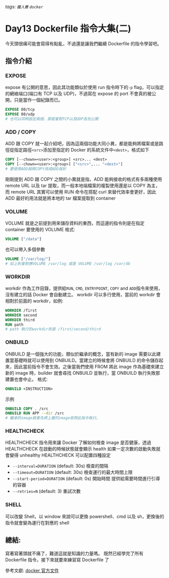 ###### tags: `鐵人賽` `docker`

# Day13 Dockerfile 指令大集(二)

今天頭很痛可能會寫得有點亂，不過還是讓我們繼續 Dockerfile 的指令學習吧。

## 指令介紹

### EXPOSE

expose 有公開的意思，因此其功能類似於使用 run 指令時下的`-p` flag，可以指定的網絡端口(端口有 TCP 以及 UDP)，不過寫在 expose 的 port 不會真的被公開，只是當作一個紀錄而已。

```dockerfile
EXPOSE 80/tcp
EXPOSE 80/udp
# 也可以同時設定兩個，那就會對TCP以及UDP各別公開
```

### ADD / COPY

ADD 跟 COPY 就一起介紹吧，因為這兩個功能大同小異，都是能夠將檔案或是路徑從指定路徑`<src>`添加至指定的 Docker 的系統文件中`<dest>`，格式如下

```dockerfile
COPY [--chown=<user>:<group>] <src>... <dest>
COPY [--chown=<user>:<group>] ["<src>",... "<dest>"]
# 要使用ADD就將COPY改成ADD就好
```

剛剛提到 ADD 跟 COPY 之間的小異就是指，ADD 能夠接收的格式有多兩種使用 remote URL 以及 tar 提取，而一般本地端檔案的複製使用還是以 COPY 為主，而 remote URL 其實可以使用 RUN 命令在搭配 curl 來替代效率會更好，因此 ADD 最好的用法就是將本地的 tar 檔案提取到 container

### VOLUME

VOLUME 就是之前提到用來儲存資料的東西，而這邊的指令則是在指定 container 要使用的 VOLUME
格式:

```dockerfile
VOLUME ["/data"]
```

也可以帶入多個參數

```dockerfile
VOLUME ["/var/log/"]
# 如上則會對應VOLUME /var/log 或是 VOLUME /var/log /var/db
```

### WORKDIR

workdir 作為工作目錄，提供給`RUN`, `CMD`, `ENTRYPOINT`, `COPY` and `ADD`指令來使用，沒有建立的話 Docker 會自動建立。
workdir 可以多行使用，當前的 workdir 會相對於前面的 workdir，如例:

```dockerfile
WORKDIR /first
WORKDIR second
WORKDIR third
RUN path
# path 執行的workdir則是 /first/second/third
```

### ONBUILD

ONBUILD 是一個強大的功能，類似於繼承的概念，當有新的 image 需要以此建置當基礎時就可以使用到 ONBUILD。當建立的時候會將 ONBUILD 的命令儲存起來，因此當前指令不會生效。之後當我們使用 FROM 將此 image 作為基礎來建立新的 image 時，builder 就會尋找 ONBUILD 並執行，當 ONBUILD 執行失敗那建置也會中止。
格式:

```dockerfile
ONBUILD <INSTRUCTION>
```

示例

```dockerfile
ONBUILD COPY . /src
ONBUILD RUN APP --dir /src
# 繼承的image就會先將上層的image依照此指令執行。
```

### HEALTHCHECK

HEALTHCHECK 指令用來讓 Docker 了解如何檢查 image 是否健康，透過 HEALTHCHECK 在啟動的時候狀態就會顯示 health 如果一定次數的啟動失敗就會變得 unhealthy
HEALTHCHECK 可以配置四種設定

- `--interval=DURATION` (default: 30s) 檢查的間隔
- `--timeout=DURATION` (default: 30s) 檢查運行的最大時間上限
- `--start-period=DURATION` (default: 0s) 開始時間 提供給需要時間進行引導的容器
- `--retries=N` (default: 3) 重試次數

### SHELL

可以改變 Shell，以 window 來說可以更換 powershell、cmd 以及 sh，更換後的指令就會變為運行在對應的 shell

## 總結:

寫著寫著頭就不痛了，難道這就是知識的力量嗎。
既然已經學完了所有 Dockerfile 指令，接下來就要來練習寫 Dockerfile 了

參考文獻:
[docker 官方文件](https://docs.docker.com/)

